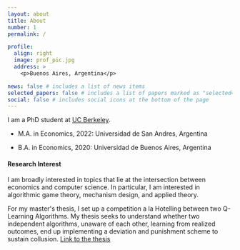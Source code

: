 ```yaml
---
layout: about
title: About
number: 1
permalink: /

profile:
  align: right
  image: prof_pic.jpg
  address: >
    <p>Buenos Aires, Argentina</p>

news: false # includes a list of news items
selected_papers: false # includes a list of papers marked as "selected={true}"
social: false # includes social icons at the bottom of the page
---
```


I am a PhD student at [UC Berkeley](https://www.econ.berkeley.edu/grad).

- M.A. in Economics, 2022: Universidad de San Andres, Argentina

- B.A. in Economics, 2020: Universidad de Buenos Aires, Argentina

#### Research Interest

I am broadly interested in topics that lie at the intersection between economics and computer science. In particular, I am interested in algorithmic game theory, mechanism design, and applied theory.

For my master's thesis, I set up a competition a la Hotelling between two Q-Learning Algorithms. My thesis seeks to understand whether two independent algorithms, unaware of each other, learning from realized outcomes, end up implementing a deviation and punishment scheme to sustain collusion. [Link to the thesis](https://repositorio.udesa.edu.ar/jspui/handle/10908/22800)
